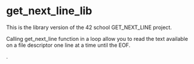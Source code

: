 # get_next_line_lib
This is the library version of the 42 school GET_NEXT_LINE project.

Calling get_next_line function in a loop  allow you to read the text
available on a file descriptor one line at a time until the EOF.

.
